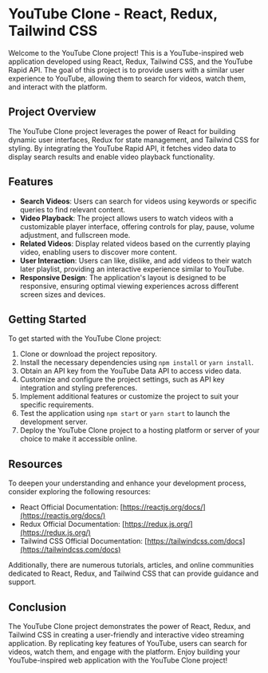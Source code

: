 # YouTube Clone - React, Redux, Tailwind CSS

Welcome to the YouTube Clone project! This is a YouTube-inspired web application developed using React, Redux, Tailwind CSS, and the YouTube Rapid API. The goal of this project is to provide users with a similar user experience to YouTube, allowing them to search for videos, watch them, and interact with the platform.

## Project Overview

The YouTube Clone project leverages the power of React for building dynamic user interfaces, Redux for state management, and Tailwind CSS for styling. By integrating the YouTube Rapid API, it fetches video data to display search results and enable video playback functionality.

## Features

- **Search Videos**: Users can search for videos using keywords or specific queries to find relevant content.
- **Video Playback**: The project allows users to watch videos with a customizable player interface, offering controls for play, pause, volume adjustment, and fullscreen mode.
- **Related Videos**: Display related videos based on the currently playing video, enabling users to discover more content.
- **User Interaction**: Users can like, dislike, and add videos to their watch later playlist, providing an interactive experience similar to YouTube.
- **Responsive Design**: The application's layout is designed to be responsive, ensuring optimal viewing experiences across different screen sizes and devices.

## Getting Started

To get started with the YouTube Clone project:

1. Clone or download the project repository.
2. Install the necessary dependencies using `npm install` or `yarn install`.
3. Obtain an API key from the YouTube Data API to access video data.
4. Customize and configure the project settings, such as API key integration and styling preferences.
5. Implement additional features or customize the project to suit your specific requirements.
6. Test the application using `npm start` or `yarn start` to launch the development server.
7. Deploy the YouTube Clone project to a hosting platform or server of your choice to make it accessible online.

## Resources

To deepen your understanding and enhance your development process, consider exploring the following resources:

- React Official Documentation: [https://reactjs.org/docs/](https://reactjs.org/docs/)
- Redux Official Documentation: [https://redux.js.org/](https://redux.js.org/)
- Tailwind CSS Official Documentation: [https://tailwindcss.com/docs](https://tailwindcss.com/docs)

Additionally, there are numerous tutorials, articles, and online communities dedicated to React, Redux, and Tailwind CSS that can provide guidance and support.

## Conclusion

The YouTube Clone project demonstrates the power of React, Redux, and Tailwind CSS in creating a user-friendly and interactive video streaming application. By replicating key features of YouTube, users can search for videos, watch them, and engage with the platform. Enjoy building your YouTube-inspired web application with the YouTube Clone project!
